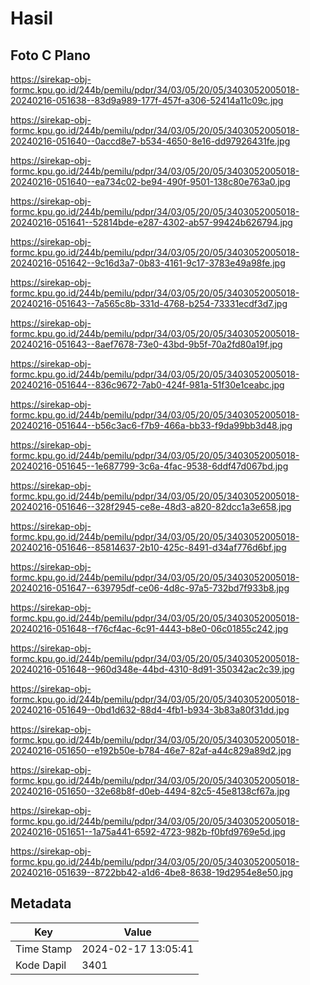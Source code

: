 # Hasil

## Foto C Plano

https://sirekap-obj-formc.kpu.go.id/244b/pemilu/pdpr/34/03/05/20/05/3403052005018-20240216-051638--83d9a989-177f-457f-a306-52414a11c09c.jpg

https://sirekap-obj-formc.kpu.go.id/244b/pemilu/pdpr/34/03/05/20/05/3403052005018-20240216-051640--0accd8e7-b534-4650-8e16-dd97926431fe.jpg

https://sirekap-obj-formc.kpu.go.id/244b/pemilu/pdpr/34/03/05/20/05/3403052005018-20240216-051640--ea734c02-be94-490f-9501-138c80e763a0.jpg

https://sirekap-obj-formc.kpu.go.id/244b/pemilu/pdpr/34/03/05/20/05/3403052005018-20240216-051641--52814bde-e287-4302-ab57-99424b626794.jpg

https://sirekap-obj-formc.kpu.go.id/244b/pemilu/pdpr/34/03/05/20/05/3403052005018-20240216-051642--9c16d3a7-0b83-4161-9c17-3783e49a98fe.jpg

https://sirekap-obj-formc.kpu.go.id/244b/pemilu/pdpr/34/03/05/20/05/3403052005018-20240216-051643--7a565c8b-331d-4768-b254-73331ecdf3d7.jpg

https://sirekap-obj-formc.kpu.go.id/244b/pemilu/pdpr/34/03/05/20/05/3403052005018-20240216-051643--8aef7678-73e0-43bd-9b5f-70a2fd80a19f.jpg

https://sirekap-obj-formc.kpu.go.id/244b/pemilu/pdpr/34/03/05/20/05/3403052005018-20240216-051644--836c9672-7ab0-424f-981a-51f30e1ceabc.jpg

https://sirekap-obj-formc.kpu.go.id/244b/pemilu/pdpr/34/03/05/20/05/3403052005018-20240216-051644--b56c3ac6-f7b9-466a-bb33-f9da99bb3d48.jpg

https://sirekap-obj-formc.kpu.go.id/244b/pemilu/pdpr/34/03/05/20/05/3403052005018-20240216-051645--1e687799-3c6a-4fac-9538-6ddf47d067bd.jpg

https://sirekap-obj-formc.kpu.go.id/244b/pemilu/pdpr/34/03/05/20/05/3403052005018-20240216-051646--328f2945-ce8e-48d3-a820-82dcc1a3e658.jpg

https://sirekap-obj-formc.kpu.go.id/244b/pemilu/pdpr/34/03/05/20/05/3403052005018-20240216-051646--85814637-2b10-425c-8491-d34af776d6bf.jpg

https://sirekap-obj-formc.kpu.go.id/244b/pemilu/pdpr/34/03/05/20/05/3403052005018-20240216-051647--639795df-ce06-4d8c-97a5-732bd7f933b8.jpg

https://sirekap-obj-formc.kpu.go.id/244b/pemilu/pdpr/34/03/05/20/05/3403052005018-20240216-051648--f76cf4ac-6c91-4443-b8e0-06c01855c242.jpg

https://sirekap-obj-formc.kpu.go.id/244b/pemilu/pdpr/34/03/05/20/05/3403052005018-20240216-051648--960d348e-44bd-4310-8d91-350342ac2c39.jpg

https://sirekap-obj-formc.kpu.go.id/244b/pemilu/pdpr/34/03/05/20/05/3403052005018-20240216-051649--0bd1d632-88d4-4fb1-b934-3b83a80f31dd.jpg

https://sirekap-obj-formc.kpu.go.id/244b/pemilu/pdpr/34/03/05/20/05/3403052005018-20240216-051650--e192b50e-b784-46e7-82af-a44c829a89d2.jpg

https://sirekap-obj-formc.kpu.go.id/244b/pemilu/pdpr/34/03/05/20/05/3403052005018-20240216-051650--32e68b8f-d0eb-4494-82c5-45e8138cf67a.jpg

https://sirekap-obj-formc.kpu.go.id/244b/pemilu/pdpr/34/03/05/20/05/3403052005018-20240216-051651--1a75a441-6592-4723-982b-f0bfd9769e5d.jpg

https://sirekap-obj-formc.kpu.go.id/244b/pemilu/pdpr/34/03/05/20/05/3403052005018-20240216-051639--8722bb42-a1d6-4be8-8638-19d2954e8e50.jpg


## Metadata

| Key        | Value               |
| ---------- | ------------------- |
| Time Stamp | 2024-02-17 13:05:41 |
| Kode Dapil | 3401                |



